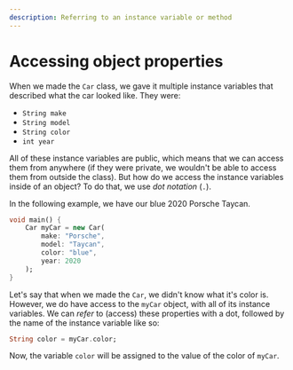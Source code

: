 ```yaml
---
description: Referring to an instance variable or method
---
```


# Accessing object properties

When we made the `Car` class, we gave it multiple instance variables that described what the car looked like. They were:

* `String make`
* `String model`
* `String color`
* `int year`

All of these instance variables are public, which means that we can access them from anywhere \(if they were private, we wouldn't be able to access them from outside the class\). But how do we access the instance variables inside of an object? To do that, we use _dot notation_ \(`.`\).

In the following example, we have our blue 2020 Porsche Taycan.

```dart
void main() {
    Car myCar = new Car(
        make: "Porsche", 
        model: "Taycan", 
        color: "blue", 
        year: 2020
    );
}
```

Let's say that when we made the `Car`, we didn't know what it's color is.  However, we do have access to the `myCar` object, with all of its instance variables. We can _refer_ to \(access\) these properties with a dot, followed by the name of the instance variable like so:

```dart
String color = myCar.color;
```

Now, the variable `color` will be assigned to the value of the color of `myCar`.

